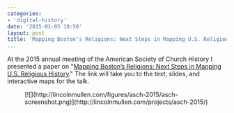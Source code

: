 ```yaml
---
categories:
- 'digital-history'
date: '2015-01-05 10:50'
layout: post
title: 'Mapping Boston’s Religions: Next Steps in Mapping U.S. Religious History'
...
```


At the 2015 annual meeting of the American Society of Church History I presented a paper on "[Mapping Boston’s Religions: Next Steps in Mapping U.S. Religious History](http://lincolnmullen.com/projects/asch-2015/)." The link will take you to the text, slides, and interactive maps for the talk.

<figure>
[![](http://lincolnmullen.com/figures/asch-2015/asch-screenshot.png)](http://lincolnmullen.com/projects/asch-2015/)
</figure>
